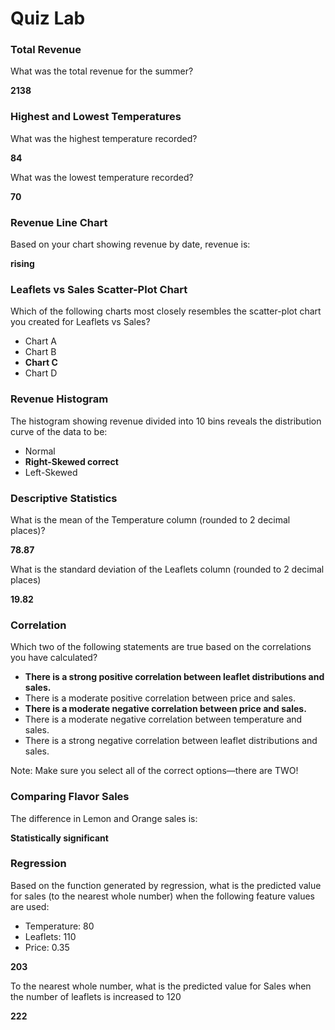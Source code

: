 # Quiz Lab

### Total Revenue

What was the total revenue for the summer? 

**2138**

### Highest and Lowest Temperatures

What was the highest temperature recorded?

**84**
 
 
What was the lowest temperature recorded?

**70**

### Revenue Line Chart

Based on your chart showing revenue by date, revenue is:

**rising**

### Leaflets vs Sales Scatter-Plot Chart

Which of the following charts most closely resembles the scatter-plot chart you created for Leaflets vs Sales?

- Chart A
- Chart B
- **Chart C**
- Chart D

### Revenue Histogram

The histogram showing revenue divided into 10 bins reveals the distribution curve of the data to be:

- Normal
- **Right-Skewed correct**
- Left-Skewed

### Descriptive Statistics

What is the mean of the Temperature column (rounded to 2 decimal places)?

**78.87**
 
What is the standard deviation of the Leaflets column (rounded to 2 decimal places)

**19.82**

### Correlation

Which two of the following statements are true based on the correlations you have calculated?

- **There is a strong positive correlation between leaflet distributions and sales.**
- There is a moderate positive correlation between price and sales.
- **There is a moderate negative correlation between price and sales.**
- There is a moderate negative correlation between temperature and sales.
- There is a strong negative correlation between leaflet distributions and sales.

Note: Make sure you select all of the correct options—there are TWO!

### Comparing Flavor Sales

The difference in Lemon and Orange sales is:

**Statistically significant**

### Regression

Based on the function generated by regression, what is the predicted value for sales (to the nearest whole number) when the following feature values are used:

* Temperature: 80
* Leaflets: 110
* Price: 0.35
 
**203**
 
To the nearest whole number, what is the predicted value for Sales when the number of leaflets is increased to 120

**222**